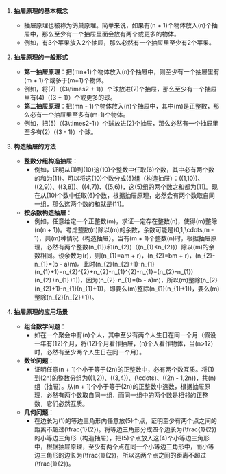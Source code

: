 1. **抽屉原理的基本概念**
   - 抽屉原理也被称为鸽巢原理。简单来说，如果有\(n + 1\)个物体放入\(n\)个抽屉中，那么至少有一个抽屉里面会放有两个或更多的物体。
   - 例如，有3个苹果放入2个抽屉，那么必然有一个抽屉里至少有2个苹果。

2. **抽屉原理的一般形式**
   - **第一抽屉原理**：把\(mn+1\)个物体放入\(n\)个抽屉中，则至少有一个抽屉里有\(m + 1\)个或多于\(m+1\)个物体。
   - 例如，将\(7\)（\(3\times2 + 1\)）个球放进\(2\)个抽屉，那么至少有一个抽屉里有\(4\)（\(3 + 1\)）个或更多的球。
   - **第二抽屉原理**：把\(mn - 1\)个物体放入\(n\)个抽屉中，其中\(m\)是正整数，那么必有一个抽屉里至多有\(m-1\)个物体。
   - 例如，把\(5\)（\(3\times2-1\)）个球放进\(2\)个抽屉，那么必然有一个抽屉里至多有\(2\)（\(3 - 1\)）个球。

3. **构造抽屉的方法**
   - **整数分组构造抽屉**：
     - 例如，证明从\(1\)到\(10\)这\(10\)个整数中任取\(6\)个数，其中必有两个数的和为\(11\)。可以将这\(10\)个数分成\(5\)组（构造抽屉）：\((1,10)\)、\((2,9)\)、\((3,8)\)、\((4,7)\)、\((5,6)\)，这\(5\)组的两个数之和都为\(11\)。现在从\(10\)个数中任取\(6\)个数，根据抽屉原理，必然会有两个数取自同一组，那么这两个数的和就是\(11\)。
   - **按余数构造抽屉**：
     - 例如，任意给定一个正整数\(m\)，求证一定存在整数\(n\)，使得\(m\)整除\(n(n + 1)\)。考虑整数\(n\)除以\(m\)的余数，余数可能是\(0,1,\cdots,m - 1\)，共\(m\)种情况（构造抽屉）。当有\(m + 1\)个整数\(n\)时，根据抽屉原理，必然有两个整数\(n_{1}\)和\(n_{2}\)（\(n_{1}<n_{2}\)）除以\(m\)的余数相同。设余数为\(r\)，则\(n_{1}=am + r\)，\(n_{2}=bm + r\)，\(n_{2}-n_{1}=(b - a)m\)。此时\(n_{2}(n_{2}+1)-n_{1}(n_{1}+1)=n_{2}^{2}+n_{2}-n_{1}^{2}-n_{1}=(n_{2}-n_{1})(n_{2}+n_{1}+1)\)，因为\(n_{2}-n_{1}=(b - a)m\)，所以\(m\)整除\(n_{2}(n_{2}+1)-n_{1}(n_{1}+1)\)，即要么\(m\)整除\(n_{1}(n_{1}+1)\)，要么\(m\)整除\(n_{2}(n_{2}+1)\)。

4. **抽屉原理的应用场景**
   - **组合数学问题**：
     - 如在一个聚会中有\(n\)个人，其中至少有两个人生日在同一个月（假设一年有\(12\)个月，将\(12\)个月看作抽屉，\(n\)个人看作物体，当\(n>12\)时，必然有至少两个人生日在同一个月）。
   - **数论问题**：
     - 证明任意\(n + 1\)个小于等于\(2n\)的正整数中，必有两个数互质。将\(1\)到\(2n\)的整数分组为\((1,2)\)、\((3,4)\)、\(\cdots\)、\((2n - 1,2n)\)，共\(n\)组（抽屉）。从\(n + 1\)个小于等于\(2n\)的正整数中选数，根据抽屉原理，必然有两个数取自同一组，而同一组中的两个数是相邻的正整数，它们必然互质。
   - **几何问题**：
     - 在边长为\(1\)的等边三角形内任意放\(5\)个点，证明至少有两个点之间的距离不超过\(\frac{1}{2}\)。将等边三角形分成四个边长为\(\frac{1}{2}\)的小等边三角形（构造抽屉），把\(5\)个点放入这\(4\)个小等边三角形中，根据抽屉原理，至少有两个点在同一个小等边三角形中，而小等边三角形的边长为\(\frac{1}{2}\)，所以这两个点之间的距离不超过\(\frac{1}{2}\)。